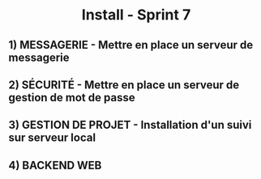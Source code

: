 <div align="center"><H1> Install -  Sprint 7 </H1></div>

## 1) MESSAGERIE - Mettre en place un serveur de messagerie

## 2) SÉCURITÉ - Mettre en place un serveur de gestion de mot de passe

## 3) GESTION DE PROJET - Installation d'un suivi sur serveur local

## 4) BACKEND WEB


